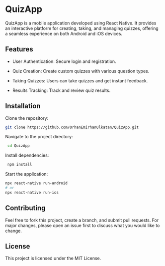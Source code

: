 
# QuizApp

QuizApp is a mobile application developed using React Native. It provides an interactive platform for creating, taking, and managing quizzes, offering a seamless experience on both Android and iOS devices.


## Features

- User Authentication: Secure login and registration.

- Quiz Creation: Create custom quizzes with various question types.

- Taking Quizzes: Users can take quizzes and get instant feedback.

- Results Tracking: Track and review quiz results.



## Installation 

Clone the repository:

```bash 
git clone https://github.com/OrhanEmirhanUlkatan/QuizApp.git
```

Navigate to the project directory:

```bash 
 cd QuizApp
```
Install dependencies:

```bash 
 npm install
```

Start the application:

```bash 
npx react-native run-android
# or
npx react-native run-ios
```

## Contributing 

Feel free to fork this project, create a branch, and submit pull requests. For major changes, please open an issue first to discuss what you would like to change.


## License 

This project is licensed under the MIT License.



